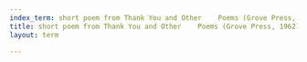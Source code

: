 ```yaml
---
index_term: short poem from Thank You and Other    Poems (Grove Press, 1962)
title: short poem from Thank You and Other    Poems (Grove Press, 1962)
layout: term

---
```

